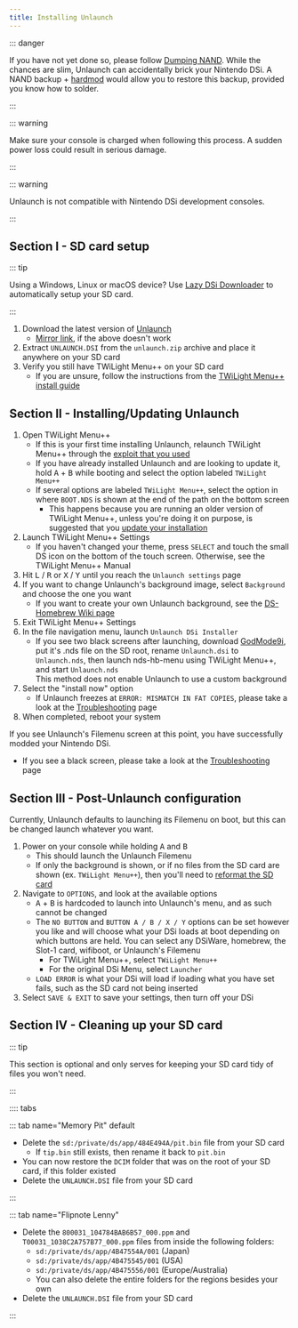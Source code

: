 ```yaml
---
title: Installing Unlaunch
---
```


::: danger

If you have not yet done so, please follow [Dumping NAND](dumping-nand.html). While the chances are slim, Unlaunch can accidentally brick your Nintendo DSi. A NAND backup + [hardmod](https://wiki.ds-homebrew.com/ds-index/hardmod) would allow you to restore this backup, provided you know how to solder.

:::

::: warning

Make sure your console is charged when following this process. A sudden power loss could result in serious damage.

:::

::: warning

Unlaunch is not compatible with Nintendo DSi development consoles.

:::

## Section I - SD card setup

::: tip

Using a Windows, Linux or macOS device? Use [Lazy DSi Downloader](lazy-dsi-downloader.html) to automatically setup your SD card.

:::

1. Download the latest version of [Unlaunch](https://problemkaputt.de/unlaunch.zip)
   - [Mirror link](https://web.archive.org/web/20201112031436/https://problemkaputt.de/unlaunch.zip), if the above doesn't work
1. Extract `UNLAUNCH.DSI` from the `unlaunch.zip` archive and place it anywhere on your SD card
1. Verify you still have TWiLight Menu++ on your SD card
   - If you are unsure, follow the instructions from the [TWiLight Menu++ install guide](https://wiki.ds-homebrew.com/twilightmenu/installing-dsi)

## Section II - Installing/Updating Unlaunch

1. Open TWiLight Menu++
   - If this is your first time installing Unlaunch, relaunch TWiLight Menu++ through the [exploit that you used](launching-the-exploit.html)
   - If you have already installed Unlaunch and are looking to update it, hold <kbd class="face">A</kbd> + <kbd class="face">B</kbd> while booting and select the option labeled `TWiLight Menu++`
   - If several options are labeled `TWiLight Menu++`, select the option in where `BOOT.NDS` is shown at the end of the path on the bottom screen
      - This happens because you are running an older version of TWiLight Menu++, unless you're doing it on purpose, is suggested that you [update your installation](https://wiki.ds-homebrew.com/twilightmenu/updating-dsi)
1. Launch TWiLight Menu++ Settings
   - If you haven't changed your theme, press `SELECT` and touch the small DS icon on the bottom of the touch screen. Otherwise, see the TWiLight Menu++ Manual
1. Hit <kbd class="l">L</kbd> / <kbd class="r">R</kbd> or <kbd class="face">X</kbd> / <kbd class="face">Y</kbd> until you reach the `Unlaunch settings` page
1. If you want to change Unlaunch's background image, select `Background` and choose the one you want
   - If you want to create your own Unlaunch background, see the [DS-Homebrew Wiki page](https://wiki.ds-homebrew.com/twilightmenu/custom-unlaunch-backgrounds)
1. Exit TWiLight Menu++ Settings
1. In the file navigation menu, launch `Unlaunch DSi Installer`
   - If you see two black screens after launching, download [GodMode9i](https://github.com/DS-Homebrew/GodMode9i/releases), put it's .nds file on the SD root, rename `Unlaunch.dsi` to `Unlaunch.nds`, then launch nds-hb-menu using TWiLight Menu++, and start `Unlaunch.nds`     
This method does not enable Unlaunch to use a custom background
1. Select the "install now" option
   - If Unlaunch freezes at `ERROR: MISMATCH IN FAT COPIES`, please take a look at the [Troubleshooting](troubleshooting.html) page
1. When completed, reboot your system

If you see Unlaunch's Filemenu screen at this point, you have successfully modded your Nintendo DSi.
- If you see a black screen, please take a look at the [Troubleshooting](troubleshooting.html) page

## Section III - Post-Unlaunch configuration

Currently, Unlaunch defaults to launching its Filemenu on boot, but this can be changed launch whatever you want.

1. Power on your console while holding <kbd class="face">A</kbd> and <kbd class="face">B</kbd>
   - This should launch the Unlaunch Filemenu
   - If only the background is shown, or if no files from the SD card are shown (ex. `TWiLight Menu++`), then you'll need to [reformat the SD card](sd-card-setup.html)
1. Navigate to `OPTIONS`, and look at the available options
   - <kbd class="face">A</kbd> + <kbd class="face">B</kbd> is hardcoded to launch into Unlaunch's menu, and as such cannot be changed
   - The `NO BUTTON` and `BUTTON A / B / X / Y` options can be set however you like and will choose what your DSi loads at boot depending on which buttons are held. You can select any DSiWare, homebrew, the Slot-1 card, wifiboot, or Unlaunch's Filemenu
      - For TWiLight Menu++, select  `TWiLight Menu++`
      - For the original DSi Menu, select `Launcher`
   - `LOAD ERROR` is what your DSi will load if loading what you have set fails, such as the SD card not being inserted
1. Select `SAVE & EXIT` to save your settings, then turn off your DSi

## Section IV - Cleaning up your SD card

::: tip

This section is optional and only serves for keeping your SD card tidy of files you won't need.

:::

:::: tabs

::: tab name="Memory Pit" default

- Delete the `sd:/private/ds/app/484E494A/pit.bin` file from your SD card
   - If `tip.bin` still exists, then rename it back to `pit.bin`
- You can now restore the `DCIM` folder that was on the root of your SD card, if this folder existed
- Delete the `UNLAUNCH.DSI` file from your SD card

:::

::: tab name="Flipnote Lenny"

- Delete the `800031_104784BAB6B57_000.ppm` and `T00031_1038C2A757B77_000.ppm` files from inside the following folders:
   - `sd:/private/ds/app/4B47554A/001` (Japan)
   - `sd:/private/ds/app/4B475545/001` (USA)
   - `sd:/private/ds/app/4B475556/001` (Europe/Australia)
   - You can also delete the entire folders for the regions besides your own
- Delete the `UNLAUNCH.DSI` file from your SD card

:::
